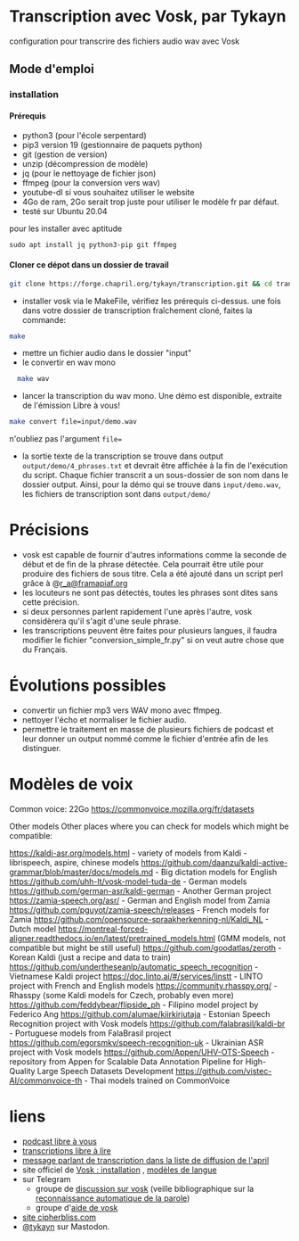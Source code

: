 # Transcription avec Vosk, par Tykayn

configuration pour transcrire des fichiers audio wav avec Vosk

## Mode d'emploi

### installation
#### Prérequis
* python3 (pour l'école serpentard)
* pip3 version 19 (gestionnaire de paquets python)
* git (gestion de version)
* unzip (décompression de modèle)
* jq (pour le nettoyage de fichier json)
* ffmpeg (pour la conversion vers wav)
* youtube-dl si vous souhaitez utiliser le website
* 4Go de ram, 2Go serait trop juste pour utiliser le modèle fr par défaut.
* testé sur Ubuntu 20.04

pour les installer avec aptitude
```
sudo apt install jq python3-pip git ffmpeg
```

#### Cloner ce dépot dans un dossier de travail
```bash
git clone https://forge.chapril.org/tykayn/transcription.git && cd transcription
```

* installer vosk via le MakeFile, vérifiez les prérequis ci-dessus. une fois dans votre dossier de transcription fraîchement cloné, faites la commande:
```bash
make
```
* mettre un fichier audio dans le dossier "input"
* le convertir en wav mono 
```bash
  make wav
```
* lancer la transcription du wav mono. Une démo est disponible, extraite de l'émission Libre à vous!
```bash
make convert file=input/demo.wav
```
n'oubliez pas l'argument `file=`


* la sortie texte de la transcription se trouve dans output `output/demo/4_phrases.txt` et devrait être affichée à la fin de l'exécution du script.
Chaque fichier transcrit a un sous-dossier de son nom dans le dossier output. Ainsi, pour la démo qui se trouve dans `input/demo.wav`, les fichiers de transcription sont dans `output/demo/`
 
# Précisions
* vosk est capable de fournir d'autres informations comme la seconde de début et de fin de la phrase détectée. Cela pourrait être utile pour produire des fichiers de sous titre. Cela a été ajouté dans un script perl grâce à @r_a@framapiaf.org
* les locuteurs ne sont pas détectés, toutes les phrases sont dites sans cette précision.
* si deux personnes parlent rapidement l'une après l'autre, vosk considèrera qu'il s'agit d'une seule phrase.
* les transcriptions peuvent être faites pour plusieurs langues, il faudra modifier le fichier "conversion_simple_fr.py" si on veut autre chose que du Français.

# Évolutions possibles
- convertir un fichier mp3 vers WAV mono avec ffmpeg.
- nettoyer l'écho et normaliser le fichier audio.
- permettre le traitement en masse de plusieurs fichiers de podcast et leur donner un output nommé comme le fichier d'entrée afin de les distinguer.
# Modèles de voix
Common voice: 22Go
https://commonvoice.mozilla.org/fr/datasets

Other models
Other places where you can check for models which might be compatible:

https://kaldi-asr.org/models.html - variety of models from Kaldi - librispeech, aspire, chinese models
https://github.com/daanzu/kaldi-active-grammar/blob/master/docs/models.md - Big dictation models for English
https://github.com/uhh-lt/vosk-model-tuda-de - German models
https://github.com/german-asr/kaldi-german - Another German project
https://zamia-speech.org/asr/ - German and English model from Zamia
https://github.com/pguyot/zamia-speech/releases - French models for Zamia
https://github.com/opensource-spraakherkenning-nl/Kaldi_NL - Dutch model
https://montreal-forced-aligner.readthedocs.io/en/latest/pretrained_models.html (GMM models, not compatible but might be still useful)
https://github.com/goodatlas/zeroth - Korean Kaldi (just a recipe and data to train)
https://github.com/undertheseanlp/automatic_speech_recognition - Vietnamese Kaldi project
https://doc.linto.ai/#/services/linstt - LINTO project with French and English models
https://community.rhasspy.org/ - Rhasspy (some Kaldi models for Czech, probably even more)
https://github.com/feddybear/flipside_ph - Filipino model project by Federico Ang
https://github.com/alumae/kiirkirjutaja - Estonian Speech Recognition project with Vosk models
https://github.com/falabrasil/kaldi-br - Portuguese models from FalaBrasil project
https://github.com/egorsmkv/speech-recognition-uk - Ukrainian ASR project with Vosk models
https://github.com/Appen/UHV-OTS-Speech - repository from Appen for Scalable Data Annotation Pipeline for High-Quality Large Speech Datasets Development
https://github.com/vistec-AI/commonvoice-th - Thai models trained on CommonVoice

# liens
* [podcast libre à vous](https://cause-commune.fm/podcastfilter/libre-a-vous/)
* [transcriptions libre à lire](https://www.librealire.org)
* [message parlant de transcription dans la liste de diffusion de l'april](https://listes.april.org/wws/arc/transcriptions/2021-02/msg00016.html)
* site officiel de [Vosk : installation](https://alphacephei.com/vosk/install) , [modèles de langue](https://alphacephei.com/vosk/models)
* sur Telegram
    * groupe de [discussion sur vosk](https://t.me/speech_recognition) (veille bibliographique sur la [reconnaissance automatique de la parole](https://fr.wikipedia.org/wiki/Reconnaissance_automatique_de_la_parole))
    * groupe d'[aide de vosk](https://t.me/speech_recognition_help)
* [site cipherbliss.com](https://www.cipherbliss.com/)
* [@tykayn](https://mastodon.cipherbliss.com/@tykayn) sur Mastodon.
